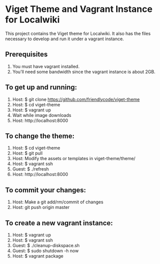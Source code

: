 Viget Theme and Vagrant Instance for Localwiki
==============================================

This project contains the Viget theme for Localwiki. It also has the files
necessary to develop and run it under a vagrant instance.

Prerequisites
-------------

1. You must have vagrant installed.
2. You'll need some bandwidth since the vagrant instance is about 2GB.

To get up and running:
----------------------

1. Host: $ git clone https://github.com/friendlycode/viget-theme
2. Host: $ cd viget-theme
3. Host: $ vagrant up
4. Wait while image downloads
5. Host: http://localhost:8000

To change the theme:
--------------------

1. Host: $ cd viget-theme
2. Host: $ git pull
3. Host: Modify the assets or templates in viget-theme/theme/
4. Host: $ vagrant ssh
5. Guest: $ ./refresh
6. Host: http://localhost:8000

To commit your changes:
-----------------------

1. Host: Make a git add/rm/commit of changes
2. Host: git push origin master

To create a new vagrant instance:
---------------------------------

1. Host: $ vagrant up
2. Host: $ vagrant ssh
3. Guest: $ ./cleanup-diskspace.sh
4. Guest: $ sudo shutdown -h now
5. Host: $ vagrant package

